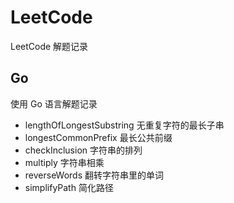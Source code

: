 # LeetCode
LeetCode 解题记录

## Go
使用 Go 语言解题记录
- lengthOfLongestSubstring 无重复字符的最长子串
- longestCommonPrefix 最长公共前缀
- checkInclusion 字符串的排列
- multiply 字符串相乘
- reverseWords 翻转字符串里的单词
- simplifyPath 简化路径
